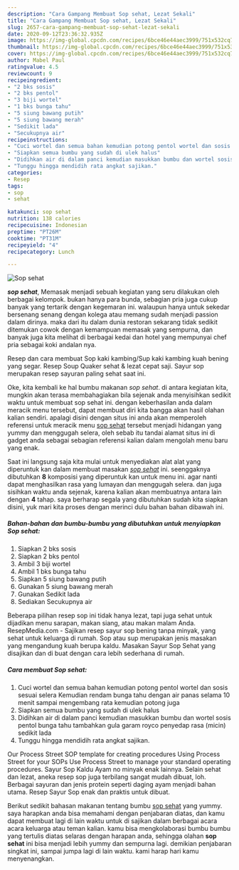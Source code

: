 ```yaml
---
description: "Cara Gampang Membuat Sop sehat, Lezat Sekali"
title: "Cara Gampang Membuat Sop sehat, Lezat Sekali"
slug: 2657-cara-gampang-membuat-sop-sehat-lezat-sekali
date: 2020-09-12T23:36:32.935Z
image: https://img-global.cpcdn.com/recipes/6bce46e44aec3999/751x532cq70/sop-sehat-foto-resep-utama.jpg
thumbnail: https://img-global.cpcdn.com/recipes/6bce46e44aec3999/751x532cq70/sop-sehat-foto-resep-utama.jpg
cover: https://img-global.cpcdn.com/recipes/6bce46e44aec3999/751x532cq70/sop-sehat-foto-resep-utama.jpg
author: Mabel Paul
ratingvalue: 4.5
reviewcount: 9
recipeingredient:
- "2 bks sosis"
- "2 bks pentol"
- "3 biji wortel"
- "1 bks bunga tahu"
- "5 siung bawang putih"
- "5 siung bawang merah"
- "Sedikit lada"
- "Secukupnya air"
recipeinstructions:
- "Cuci wortel dan semua bahan kemudian potong pentol wortel dan sosis sesuai selera Kemudian rendam bunga tahu dengan air panas selama 10 menit sampai mengembang rata kemudian potong juga"
- "Siapkan semua bumbu yang sudah di ulek halus"
- "Didihkan air di dalam panci kemudian masukkan bumbu dan wortel sosis pentol bunga tahu tambahkan gula garam royco penyedap rasa (micin) sedikit lada"
- "Tunggu hingga mendidih rata angkat sajikan."
categories:
- Resep
tags:
- sop
- sehat

katakunci: sop sehat 
nutrition: 138 calories
recipecuisine: Indonesian
preptime: "PT26M"
cooktime: "PT31M"
recipeyield: "4"
recipecategory: Lunch

---
```



![Sop sehat](https://img-global.cpcdn.com/recipes/6bce46e44aec3999/751x532cq70/sop-sehat-foto-resep-utama.jpg)

<b><i>sop sehat</i></b>, Memasak menjadi sebuah kegiatan yang seru dilakukan oleh berbagai kelompok. bukan hanya para bunda, sebagian pria juga cukup banyak yang tertarik dengan kegemaran ini. walaupun hanya untuk sekedar bersenang senang dengan kolega atau memang sudah menjadi passion dalam dirinya. maka dari itu dalam dunia restoran sekarang tidak sedikit ditemukan cowok dengan kemampuan memasak yang sempurna, dan banyak juga kita melihat di berbagai kedai dan hotel yang mempunyai chef pria sebagai koki andalan nya.

Resep dan cara membuat Sop kaki kambing/Sup kaki kambing kuah bening yang segar. Resep Soup Quaker sehat &amp; lezat cepat saji. Sayur sop merupakan resep sayuran paling sehat saat ini.

Oke, kita kembali ke hal bumbu makanan <i>sop sehat</i>. di antara kegiatan kita, mungkin akan terasa membahagiakan bila sejenak anda menyisihkan sedikit waktu untuk membuat sop sehat ini. dengan keberhasilan anda dalam meracik menu tersebut, dapat membuat diri kita bangga akan hasil olahan kalian sendiri. apalagi disini dengan situs ini anda akan memperoleh referensi untuk meracik menu <u>sop sehat</u> tersebut menjadi hidangan yang yummy dan menggugah selera, oleh sebab itu tandai alamat situs ini di gadget anda sebagai sebagian referensi kalian dalam mengolah menu baru yang enak.


Saat ini langsung saja kita mulai untuk menyediakan alat alat yang diperuntuk kan dalam membuat masakan <u><i>sop sehat</i></u> ini. seenggaknya dibutuhkan <b>8</b> komposisi yang diperuntuk kan untuk menu ini. agar nanti dapat menghasilkan rasa yang lumayan dan menggugah selera. dan juga sisihkan waktu anda sejenak, karena kalian akan membuatnya antara lain dengan <b>4</b> tahap. saya berharap segala yang dibutuhkan sudah kita siapkan disini, yuk mari kita proses dengan merinci dulu bahan bahan dibawah ini.

<!--inarticleads1-->

##### Bahan-bahan dan bumbu-bumbu yang dibutuhkan untuk menyiapkan Sop sehat:

1. Siapkan 2 bks sosis
1. Siapkan 2 bks pentol
1. Ambil 3 biji wortel
1. Ambil 1 bks bunga tahu
1. Siapkan 5 siung bawang putih
1. Gunakan 5 siung bawang merah
1. Gunakan Sedikit lada
1. Sediakan Secukupnya air


Beberapa pilihan resep sop ini tidak hanya lezat, tapi juga sehat untuk dijadikan menu sarapan, makan siang, atau makan malam Anda. ResepMedia.com - Sajikan resep sayur sop bening tanpa minyak, yang sehat untuk keluarga di rumah. Sop atau sup merupakan jenis masakan yang mengandung kuah berupa kaldu. Masakan Sayur Sop Sehat yang disajikan dan di buat dengan cara lebih sederhana di rumah. 

<!--inarticleads2-->

##### Cara membuat Sop sehat:

1. Cuci wortel dan semua bahan kemudian potong pentol wortel dan sosis sesuai selera Kemudian rendam bunga tahu dengan air panas selama 10 menit sampai mengembang rata kemudian potong juga
1. Siapkan semua bumbu yang sudah di ulek halus
1. Didihkan air di dalam panci kemudian masukkan bumbu dan wortel sosis pentol bunga tahu tambahkan gula garam royco penyedap rasa (micin) sedikit lada
1. Tunggu hingga mendidih rata angkat sajikan.


Our Process Street SOP template for creating procedures Using Process Street for your SOPs Use Process Street to manage your standard operating procedures. Sayur Sop Kaldu Ayam no minyak enak lainnya. Selain sehat dan lezat, aneka resep sop juga terbilang sangat mudah dibuat, loh. Berbagai sayuran dan jenis protein seperti daging ayam menjadi bahan utama. Resep Sayur Sop enak dan praktis untuk dibuat. 

Berikut sedikit bahasan makanan tentang bumbu <u>sop sehat</u> yang yummy. saya harapkan anda bisa memahami dengan penjabaran diatas, dan kamu dapat membuat lagi di lain waktu untuk di sajikan dalam berbagai acara acara keluarga atau teman kalian. kamu bisa mengkolaborasi bumbu bumbu yang tertulis diatas selaras dengan harapan anda, sehingga olahan <b>sop sehat</b> ini bisa menjadi lebih yummy dan sempurna lagi. demikian penjabaran singkat ini, sampai jumpa lagi di lain waktu. kami harap hari kamu menyenangkan.
